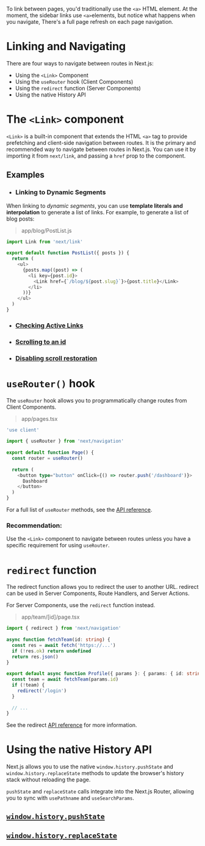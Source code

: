 To link between pages, you'd traditionally use the `<a>` HTML element. At the moment, the sidebar links use `<a>`elements, but notice what happens when you navigate, There's a full page refresh on each page navigation.

# Linking and Navigating
There are four ways to navigate between routes in Next.js:

* Using the `<Link>` Component
* Using the `useRouter` hook (Client Components)
* Using the `redirect` function (Server Components)
* Using the native History API

# The `<Link>` component
`<Link>` is a built-in component that extends the HTML `<a>` tag to provide prefetching and client-side navigation between routes. It is the primary and recommended way to navigate between routes in Next.js.
You can use it by importing it from `next/link`, and passing a `href` prop to the component.

## Examples
* ### Linking to Dynamic Segments
When linking to *dynamic segments*, you can use **template literals and interpolation** to generate a list of links. For example, to generate a list of blog posts:

> app/blog/PostList.js
```typescript
import Link from 'next/link'
 
export default function PostList({ posts }) {
  return (
    <ul>
      {posts.map((post) => (
        <li key={post.id}>
          <Link href={`/blog/${post.slug}`}>{post.title}</Link>
        </li>
      ))}
    </ul>
  )
}
```

* ### [Checking Active Links](https://nextjs.org/docs/app/building-your-application/routing/linking-and-navigating#checking-active-links)
* ### [Scrolling to an id](https://nextjs.org/docs/app/building-your-application/routing/linking-and-navigating#scrolling-to-an-id)
* ### [Disabling scroll restoration](https://nextjs.org/docs/app/building-your-application/routing/linking-and-navigating#disabling-scroll-restoration)

# `useRouter()` hook
The `useRouter` hook allows you to programmatically change routes from Client Components.

> app/pages.tsx
```typescript
'use client'
 
import { useRouter } from 'next/navigation'
 
export default function Page() {
  const router = useRouter()
 
  return (
    <button type="button" onClick={() => router.push('/dashboard')}>
      Dashboard
    </button>
  )
}
```
For a full list of `useRouter` methods, see the [API reference](https://nextjs.org/docs/app/api-reference/functions/use-router).

### Recommendation:
Use the `<Link>` component to navigate between routes unless you have a specific requirement for using `useRouter`.

# `redirect` function
The redirect function allows you to redirect the user to another URL. redirect can be used in Server Components, Route Handlers, and Server Actions.

For Server Components, use the `redirect` function instead.

> app/team/[id]/page.tsx
```typescript
import { redirect } from 'next/navigation'
 
async function fetchTeam(id: string) {
  const res = await fetch('https://...')
  if (!res.ok) return undefined
  return res.json()
}
 
export default async function Profile({ params }: { params: { id: string } }) {
  const team = await fetchTeam(params.id)
  if (!team) {
    redirect('/login')
  }
 
  // ...
}
```
See the redirect [API reference](https://nextjs.org/docs/app/api-reference/functions/redirect) for more information.

# Using the native History API
Next.js allows you to use the native `window.history.pushState` and `window.history.replaceState` methods to update the browser's history stack without reloading the page.

`pushState` and `replaceState` calls integrate into the Next.js Router, allowing you to sync with `usePathname` and `useSearchParams`.

## [`window.history.pushState`](https://nextjs.org/docs/app/building-your-application/routing/linking-and-navigating#windowhistorypushstate)

## [`window.history.replaceState`](https://nextjs.org/docs/app/building-your-application/routing/linking-and-navigating#windowhistoryreplacestate)